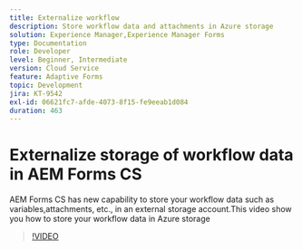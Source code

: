 ```yaml
---
title: Externalize workflow
description: Store workflow data and attachments in Azure storage
solution: Experience Manager,Experience Manager Forms
type: Documentation
role: Developer
level: Beginner, Intermediate
version: Cloud Service
feature: Adaptive Forms
topic: Development
jira: KT-9542
exl-id: 06621fc7-afde-4073-8f15-fe9eeab1d084
duration: 463
---
```

# Externalize storage of workflow data in AEM Forms CS

AEM Forms CS has new capability to store your workflow data such as variables,attachments, etc., in an external storage account.This video show you how to store your workflow data in Azure storage

>[!VIDEO](https://video.tv.adobe.com/v/339610?quality=12&learn=on)

